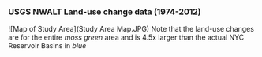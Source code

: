 ### USGS NWALT Land-use change data (1974-2012)

![Map of Study Area](Study Area Map.JPG)
Note that the land-use changes are for the entire *moss green* area and is 4.5x larger than the actual NYC Reservoir Basins in *blue*
